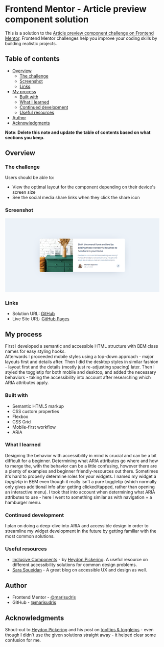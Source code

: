 # Frontend Mentor - Article preview component solution

This is a solution to the [Article preview component challenge on Frontend Mentor](https://www.frontendmentor.io/challenges/article-preview-component-dYBN_pYFT). Frontend Mentor challenges help you improve your coding skills by building realistic projects.

## Table of contents

- [Overview](#overview)
  - [The challenge](#the-challenge)
  - [Screenshot](#screenshot)
  - [Links](#links)
- [My process](#my-process)
  - [Built with](#built-with)
  - [What I learned](#what-i-learned)
  - [Continued development](#continued-development)
  - [Useful resources](#useful-resources)
- [Author](#author)
- [Acknowledgments](#acknowledgments)

**Note: Delete this note and update the table of contents based on what sections you keep.**

## Overview

### The challenge

Users should be able to:

- View the optimal layout for the component depending on their device's screen size
- See the social media share links when they click the share icon

### Screenshot

![](./design/my-solution.png)

### Links

- Solution URL: [GitHub](https://github.com/marisudris/frontend-mentor-article-preview-component)
- Live Site URL: [GitHub Pages](https://marisudris.github.io/frontend-mentor-article-preview-component/)

## My process

First I developed a semantic and accessible HTML structure with BEM class names for easy styling hooks.  
Afterwards I proceeded mobile styles using a top-down approach - major layouts first and details after. Then I did the desktop styles in similar fashion - layout first and the details (mostly just re-adjusting spacing) later.
Then I styled the toggletip for both mobile and desktop, and added the necessary behaviors - taking the accessibility into account after researching which ARIA attributes apply.

### Built with

- Semantic HTML5 markup
- CSS custom properties
- Flexbox
- CSS Grid
- Mobile-first workflow
- ARIA

### What I learned

Designing the behavior with accessibility in mind is crucial and can be a bit difficult for a beginner. Determining what ARIA attributes go where and how to merge the, with the behavior can be a little confusing, however there are a plenty of examples and beginner friendly-resources out there. Sometimes it's hard to properly determine roles for your widgets. I named my widget a _toggletip_ in BEM even though it really isn't a pure toggletip (which normally only gives additional info after getting clicked/tapped, rather than opening an interactive menu). I took that into account when determining what ARIA attributes to use - here I went to something similar as with navigation + a hamburger menu.

### Continued development

I plan on doing a deep-dive into ARIA and accessible design in order to streamline my widget development in the future by getting familiar with the most common solutions.

### Useful resources

- [Inclusive Components](https://inclusive-components.design/) - by [Heydon Pickering](https://heydonworks.com/latest/). A useful resource on different accessibility solutions for common design problems.
- [Sara Soueidan](https://www.sarasoueidan.com/blog/) - A great blog on accessible UX and design as well.

## Author

- Frontend Mentor - [@marisudris](https://www.frontendmentor.io/profile/marisudris)
- GitHub - [@marisudris](https://www.github.com/marisudris)

## Acknowledgments

Shout-out to [Heydon Pickering](https://heydonworks.com/latest/) and his post on [tooltips & toggleips](https://inclusive-components.design/tooltips-toggletips/) - even though I didn't use the given solutions straight away - it helped clear some confusion for me.
